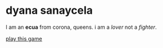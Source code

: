 # dyana sanaycela

I am an **ecua** from corona, queens. i am a *lover* not a *fighter*.

[play this game](https://www.poptropica.com/)